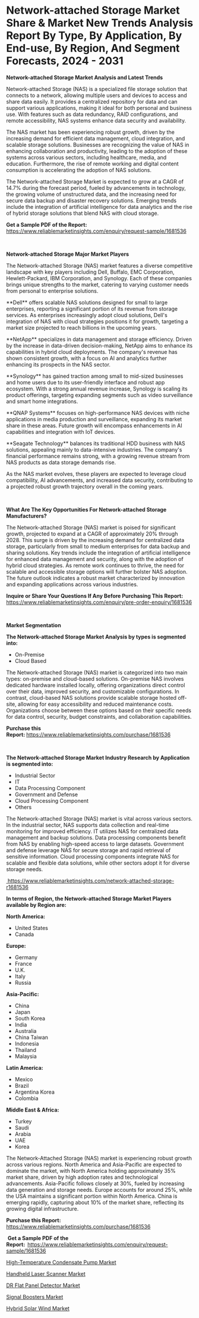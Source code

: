 <p><h1>Network-attached Storage Market Share & Market New Trends Analysis Report By Type, By Application, By End-use, By Region, And Segment Forecasts, 2024 - 2031</h1></p><p><strong>Network-attached Storage Market Analysis and Latest Trends</strong></p>
<p><p>Network-attached Storage (NAS) is a specialized file storage solution that connects to a network, allowing multiple users and devices to access and share data easily. It provides a centralized repository for data and can support various applications, making it ideal for both personal and business use. With features such as data redundancy, RAID configurations, and remote accessibility, NAS systems enhance data security and availability.</p><p>The NAS market has been experiencing robust growth, driven by the increasing demand for efficient data management, cloud integration, and scalable storage solutions. Businesses are recognizing the value of NAS in enhancing collaboration and productivity, leading to the adoption of these systems across various sectors, including healthcare, media, and education. Furthermore, the rise of remote working and digital content consumption is accelerating the adoption of NAS solutions.</p><p>The Network-attached Storage Market is expected to grow at a CAGR of 14.7% during the forecast period, fueled by advancements in technology, the growing volume of unstructured data, and the increasing need for secure data backup and disaster recovery solutions. Emerging trends include the integration of artificial intelligence for data analytics and the rise of hybrid storage solutions that blend NAS with cloud storage.</p></p>
<p><strong>Get a Sample PDF of the Report:&nbsp;</strong> <a href="https://www.reliablemarketinsights.com/enquiry/request-sample/1681536?utm_campaign=1264&utm_medium=2&utm_source=Github&utm_content=ia&utm_term=01102024&utm_id=network-attached-storage">https://www.reliablemarketinsights.com/enquiry/request-sample/1681536</a></p>
<p>&nbsp;</p>
<p><strong>Network-attached Storage Major Market Players</strong></p>
<p><p>The Network-attached Storage (NAS) market features a diverse competitive landscape with key players including Dell, Buffalo, EMC Corporation, Hewlett-Packard, IBM Corporation, and Synology. Each of these companies brings unique strengths to the market, catering to varying customer needs from personal to enterprise solutions.</p><p>**Dell** offers scalable NAS solutions designed for small to large enterprises, reporting a significant portion of its revenue from storage services. As enterprises increasingly adopt cloud solutions, Dell's integration of NAS with cloud strategies positions it for growth, targeting a market size projected to reach billions in the upcoming years.</p><p>**NetApp** specializes in data management and storage efficiency. Driven by the increase in data-driven decision-making, NetApp aims to enhance its capabilities in hybrid cloud deployments. The company's revenue has shown consistent growth, with a focus on AI and analytics further enhancing its prospects in the NAS sector.</p><p>**Synology** has gained traction among small to mid-sized businesses and home users due to its user-friendly interface and robust app ecosystem. With a strong annual revenue increase, Synology is scaling its product offerings, targeting expanding segments such as video surveillance and smart home integrations.</p><p>**QNAP Systems** focuses on high-performance NAS devices with niche applications in media production and surveillance, expanding its market share in these areas. Future growth will encompass enhancements in AI capabilities and integration with IoT devices.</p><p>**Seagate Technology** balances its traditional HDD business with NAS solutions, appealing mainly to data-intensive industries. The company's financial performance remains strong, with a growing revenue stream from NAS products as data storage demands rise.</p><p>As the NAS market evolves, these players are expected to leverage cloud compatibility, AI advancements, and increased data security, contributing to a projected robust growth trajectory overall in the coming years.</p></p>
<p>&nbsp;</p>
<p><strong>What Are The Key Opportunities For Network-attached Storage Manufacturers?</strong></p>
<p><p>The Network-attached Storage (NAS) market is poised for significant growth, projected to expand at a CAGR of approximately 20% through 2028. This surge is driven by the increasing demand for centralized data storage, particularly from small to medium enterprises for data backup and sharing solutions. Key trends include the integration of artificial intelligence for enhanced data management and security, along with the adoption of hybrid cloud strategies. As remote work continues to thrive, the need for scalable and accessible storage options will further bolster NAS adoption. The future outlook indicates a robust market characterized by innovation and expanding applications across various industries.</p></p>
<p><strong>Inquire or Share Your Questions If Any Before Purchasing This Report:</strong> <a href="https://www.reliablemarketinsights.com/enquiry/pre-order-enquiry/1681536?utm_campaign=1264&utm_medium=2&utm_source=Github&utm_content=ia&utm_term=01102024&utm_id=network-attached-storage">https://www.reliablemarketinsights.com/enquiry/pre-order-enquiry/1681536</a></p>
<p>&nbsp;</p>
<p><strong>Market Segmentation</strong></p>
<p><strong>The Network-attached Storage Market Analysis by types is segmented into:</strong></p>
<p><ul><li>On-Premise</li><li>Cloud Based</li></ul></p>
<p><p>The Network-attached Storage (NAS) market is categorized into two main types: on-premise and cloud-based solutions. On-premise NAS involves dedicated hardware installed locally, offering organizations direct control over their data, improved security, and customizable configurations. In contrast, cloud-based NAS solutions provide scalable storage hosted off-site, allowing for easy accessibility and reduced maintenance costs. Organizations choose between these options based on their specific needs for data control, security, budget constraints, and collaboration capabilities.</p></p>
<p><strong>Purchase this Report:&nbsp;</strong><a href="https://www.reliablemarketinsights.com/purchase/1681536?utm_campaign=1264&utm_medium=2&utm_source=Github&utm_content=ia&utm_term=01102024&utm_id=network-attached-storage">https://www.reliablemarketinsights.com/purchase/1681536</a></p>
<p>&nbsp;</p>
<p><strong>The Network-attached Storage Market Industry Research by Application is segmented into:</strong></p>
<p><ul><li>Industrial Sector</li><li>IT</li><li>Data Processing Component</li><li>Government and Defense</li><li>Cloud Processing Component</li><li>Others</li></ul></p>
<p><p>The Network-attached Storage (NAS) market is vital across various sectors. In the industrial sector, NAS supports data collection and real-time monitoring for improved efficiency. IT utilizes NAS for centralized data management and backup solutions. Data processing components benefit from NAS by enabling high-speed access to large datasets. Government and defense leverage NAS for secure storage and rapid retrieval of sensitive information. Cloud processing components integrate NAS for scalable and flexible data solutions, while other sectors adopt it for diverse storage needs.</p></p>
<p><a href="https://www.reliablemarketinsights.com/network-attached-storage-r1681536?utm_campaign=1264&utm_medium=2&utm_source=Github&utm_content=ia&utm_term=01102024&utm_id=network-attached-storage">&nbsp;https://www.reliablemarketinsights.com/network-attached-storage-r1681536</a></p>
<p><strong>In terms of Region, the Network-attached Storage Market Players available by Region are:</strong></p>
<p>
    <p> <strong> North America: </strong>
        <ul>
            <li>United States</li>
            <li>Canada</li>
        </ul>
        </p> 
    <p> <strong> Europe: </strong>
        <ul>
            <li>Germany</li>
            <li>France</li>
            <li>U.K.</li>
            <li>Italy</li>
            <li>Russia</li>
        </ul>
        </p> 
    <p> <strong> Asia-Pacific: </strong>
        <ul>
            <li>China</li>
            <li>Japan</li>
            <li>South Korea</li>
            <li>India</li>
            <li>Australia</li>
            <li>China Taiwan</li>
            <li>Indonesia</li>
            <li>Thailand</li>
            <li>Malaysia</li>
        </ul>
        </p> 
    <p> <strong> Latin America: </strong>
        <ul>
            <li>Mexico</li>
            <li>Brazil</li>
            <li>Argentina Korea</li>
            <li>Colombia</li>
        </ul>
        </p> 
    <p> <strong> Middle East & Africa: </strong>
        <ul>
            <li>Turkey</li>
            <li>Saudi</li>
            <li>Arabia</li>
            <li>UAE</li>
            <li>Korea</li>
        </ul>
    </p>
    </p>
<p><p>The Network-Attached Storage (NAS) market is experiencing robust growth across various regions. North America and Asia-Pacific are expected to dominate the market, with North America holding approximately 35% market share, driven by high adoption rates and technological advancements. Asia-Pacific follows closely at 30%, fueled by increasing data generation and storage needs. Europe accounts for around 25%, while the USA maintains a significant portion within North America. China is emerging rapidly, capturing about 10% of the market share, reflecting its growing digital infrastructure.</p></p>
<p><strong>Purchase this Report: </strong><a href="https://www.reliablemarketinsights.com/purchase/1681536?utm_campaign=1264&utm_medium=2&utm_source=Github&utm_content=ia&utm_term=01102024&utm_id=network-attached-storage">https://www.reliablemarketinsights.com/purchase/1681536</a></p>
<p>&nbsp;<strong>Get a Sample PDF of the Report:&nbsp;&nbsp;</strong><a href="https://www.reliablemarketinsights.com/enquiry/request-sample/1681536?utm_campaign=1264&utm_medium=2&utm_source=Github&utm_content=ia&utm_term=01102024&utm_id=network-attached-storage">https://www.reliablemarketinsights.com/enquiry/request-sample/1681536</a></p>
<p><strong></strong></p>
<p><p><a href="https://issuu.com/reportprime-2/docs/high-temperature-condensate-pump-ma_0a23717dfe9c76?utm_campaign=1264&utm_medium=2&utm_source=Github&utm_content=ia&utm_term=01102024&utm_id=network-attached-storage">High-Temperature Condensate Pump Market</a></p><p><a href="https://www.linkedin.com/pulse/handheld-laser-scanner-market-size-share-trends-analysis-mdfye?utm_campaign=1264&utm_medium=2&utm_source=Github&utm_content=ia&utm_term=01102024&utm_id=network-attached-storage">Handheld Laser Scanner Market</a></p><p><a href="https://www.linkedin.com/pulse/what-innovations-shaping-dr-flat-panel-detector-market-73m5e?utm_campaign=1264&utm_medium=2&utm_source=Github&utm_content=ia&utm_term=01102024&utm_id=network-attached-storage">DR Flat Panel Detector Market</a></p><p><a href="https://issuu.com/reportprime-2/docs/signal-boosters-market-size-2030.pp_a740f80ad0af16?utm_campaign=1264&utm_medium=2&utm_source=Github&utm_content=ia&utm_term=01102024&utm_id=network-attached-storage">Signal Boosters Market</a></p><p><a href="https://www.linkedin.com/pulse/global-hybrid-solar-wind-market-focus-product-type-photovoltaic-s68ve?utm_campaign=1264&utm_medium=2&utm_source=Github&utm_content=ia&utm_term=01102024&utm_id=network-attached-storage">Hybrid Solar Wind Market</a></p></p>